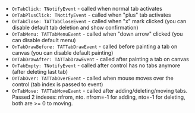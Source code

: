 
- `OnTabClick: TNotifyEvent` - called when normal tab activates
- `OnTabPlusClick: TNotifyEvent` - called when "plus" tab activates
- `OnTabClose: TATTabCloseEvent` - called when "x" mark clicked (you can disable default tab deletion and show confirmation)
- `OnTabMenu: TATTabMenuEvent` - called when "down arrow" clicked (you can disable default menu)
- `OnTabDrawBefore: TATTabDrawEvent` - called before painting a tab on canvas (you can disable default painting)
- `OnTabDrawAfter: TATTabDrawEvent` - called after painting a tab on canvas
- `OnTabEmpty: TNotifyEvent` - called after control has no tabs anymore (after deleting last tab)
- `OnTabOver: TATTabOverEvent` - called when mouse moves over the control (tab index is passed to event)
- `OnTabMove: TATTabMoveEvent` - called after adding/deleting/moving tabs. Passed 2 indexes: nfrom, nto. nfrom=-1 for adding, nto=-1 for deleting, both are >= 0 to moving.
